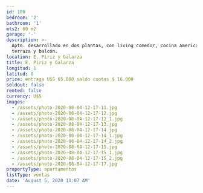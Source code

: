 ```yaml
---
id: 100
bedroom: '2'
bathroom: '1'
mts2: 60 m2
garage: '-'
description: >-
  Apto. desarrollado en dos plantas, con living comedor, cocina americana,
  terraza y balcón.
location: E. Piriz y Galarza
title: E. Piriz y Galarza
longitud: 1
latitud: 0
price: entrega U$S 65.000 saldo cuotas $ 16.000
soldout: false
rented: false
currency: U$S
images:
  - /assets/photo-2020-08-04-12-17-11.jpg
  - /assets/photo-2020-08-04-12-17-12.jpg
  - /assets/photo-2020-08-04-12-17-12_1.jpg
  - /assets/photo-2020-08-04-12-17-13.jpg
  - /assets/photo-2020-08-04-12-17-14.jpg
  - /assets/photo-2020-08-04-12-17-14_1.jpg
  - /assets/photo-2020-08-04-12-17-14_2.jpg
  - /assets/photo-2020-08-04-12-17-15.jpg
  - /assets/photo-2020-08-04-12-17-15_1.jpg
  - /assets/photo-2020-08-04-12-17-15_2.jpg
  - /assets/photo-2020-08-04-12-17-17.jpg
propertyType: apartamentos
listType: ventas
date: 'August 5, 2020 11:07 AM'
---
```


